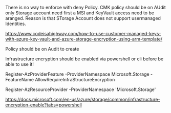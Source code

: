 There is no way to enforce with deny Policy. CMK policy should be on AUdit only Storage account need first a MSI and KeyVault access need to be aranged. Reason is that STorage Account does not support usermanaged Identities.

https://www.codeisahighway.com/how-to-use-customer-managed-keys-with-azure-key-vault-and-azure-storage-encryption-using-arm-template/

Policy should be on Audit to create

Infrastructure encryption should be enabled via powershell or cli before be able to use it!

Register-AzProviderFeature -ProviderNamespace Microsoft.Storage   -FeatureName AllowRequireInfraStructureEncryption




Register-AzResourceProvider -ProviderNamespace 'Microsoft.Storage'

 https://docs.microsoft.com/en-us/azure/storage/common/infrastructure-encryption-enable?tabs=powershell

